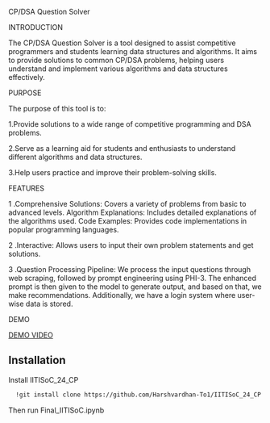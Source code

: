 CP/DSA Question Solver

INTRODUCTION

The CP/DSA Question Solver is a tool designed to assist competitive programmers and students learning data structures and algorithms. It aims to provide solutions to common CP/DSA problems, helping users understand and implement various algorithms and data structures effectively.

PURPOSE

The purpose of this tool is to:

1.Provide solutions to a wide range of competitive programming and DSA problems.

2.Serve as a learning aid for students and enthusiasts to understand different algorithms and data structures.

3.Help users practice and improve their problem-solving skills.

FEATURES

1 .Comprehensive Solutions: Covers a variety of problems from basic to advanced levels.
Algorithm Explanations: Includes detailed explanations of the algorithms used.
Code Examples: Provides code implementations in popular programming languages.

2 .Interactive: Allows users to input their own problem statements and get solutions.

3 .Question Processing Pipeline: We process the input questions through web scraping, followed by prompt engineering using PHI-3. The enhanced prompt is then given to the model to generate output, and based on that, we make recommendations. Additionally, we have a login system where user-wise data is stored.

DEMO 


[DEMO VIDEO](https://drive.google.com/file/d/1iRcEVUavlv5LSY81k0hgWLMYTCAXP5hC/view?usp=drive_link)
## Installation

Install IITISoC_24_CP

```bash
  !git install clone https://github.com/Harshvardhan-To1/IITISoC_24_CP
```
Then run Final_IITISoC.ipynb